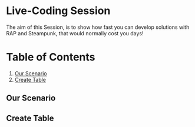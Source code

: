 # Live-Coding Session

The aim of this Session, is to show how fast you can develop solutions with RAP and Steampunk, that would normally cost you days!

# Table of Contents
1. [Our Scenario](#scenario)
1. [Create Table](#create_table)

## Our Scenario <a name="scenario"></a>

## Create Table <a name="create_table"></a>
